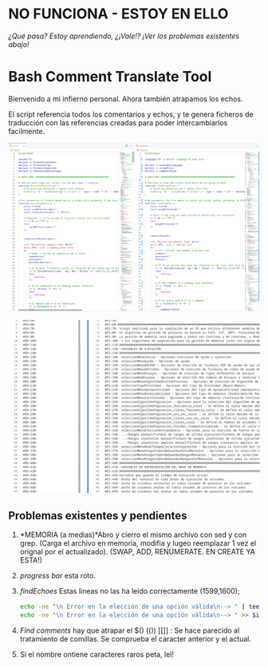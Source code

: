 # NO FUNCIONA - ESTOY EN ELLO

*¿Qué pasa? Estoy aprendiendo, ¿¡Vale!?*
*¡Ver los problemas existentes abajo!*

# Bash Comment Translate Tool

Bienvenido a mi infierno personal. Ahora también atrapamos los echos.

El script referencia todos los comentarios y echos, y te genera ficheros de traducción con las referencias creadas para poder intercambiarlos facilmente.

![example](img/example.png)

![extracted_comments](img/comments.png)

## Problemas existentes y pendientes

1. *MEMORIA (a medias)*Abro y cierro el mismo archivo con sed y con grep. (Carga el archivo en memoria, modifia y lugeo reemplazar 1 vez el orignal por el actualizado). (SWAP, ADD, RENUMERATE. EN CREATE YA ESTA!)
2. *progress bar* esta roto.
3. *findEchoes* Estas lineas no las ha leido correctamente (1599,1600);

    ```bash
    echo -ne "\n Error en la elección de una opción válida\n--> " | tee -a $informeConColorTotal
    echo -ne "\n Error en la elección de una opción válida\n--> " >> $informeSinColorTotal
    ```
4. *Find comments* hay que atrapar el $() (()) [[]]  : Se hace parecido al tratamiento de comillas. Se comprueba el caracter anterior y el actual.
5. Si el nombre ontiene caracteres raros peta, lel!
